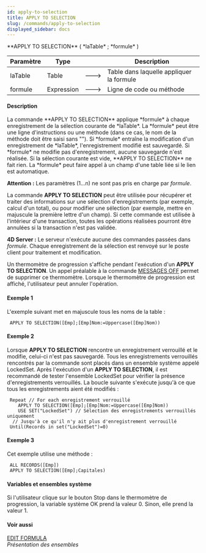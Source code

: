 ```yaml
---
id: apply-to-selection
title: APPLY TO SELECTION
slug: /commands/apply-to-selection
displayed_sidebar: docs
---
```


<!--REF #_command_.APPLY TO SELECTION.Syntax-->**APPLY TO SELECTION** ( *laTable* ; *formule* )<!-- END REF-->
<!--REF #_command_.APPLY TO SELECTION.Params-->
| Paramètre | Type |  | Description |
| --- | --- | --- | --- |
| laTable | Table | &#x1F852; | Table dans laquelle appliquer la formule |
| formule | Expression | &#x1F852; | Ligne de code ou méthode |

<!-- END REF-->

#### Description 

<!--REF #_command_.APPLY TO SELECTION.Summary-->La commande **APPLY TO SELECTION** applique *formule* à chaque enregistrement de la sélection courante de *laTable*.<!-- END REF--> La *formule* peut être une ligne d'instructions ou une méthode (dans ce cas, le nom de la méthode doit être saisi sans ""). Si *formule* entraîne la modification d'un enregistrement de *laTable*, l'enregistrement modifié est sauvegardé. Si *formule* ne modifie pas d'enregistrement, aucune sauvegarde n'est réalisée. Si la sélection courante est vide, **APPLY TO SELECTION** ne fait rien. La *formule* peut faire appel à un champ d'une table liée si le lien est automatique.

**Attention :** Les paramètres ($1...$n) ne sont pas pris en charge par *formule*. 

La commande **APPLY TO SELECTION** peut être utilisée pour récupérer et traiter des informations sur une sélection d'enregistrements (par exemple, calcul d'un total), ou pour modifier une sélection (par exemple, mettre en majuscule la première lettre d'un champ). Si cette commande est utilisée à l'intérieur d'une transaction, toutes les opérations réalisées pourront être annulées si la transaction n'est pas validée.

**4D Server :** Le serveur n'exécute aucune des commandes passées dans *formule*. Chaque enregistrement de la sélection est renvoyé sur le poste client pour traitement et modification.

Un thermomètre de progression s'affiche pendant l'exécution d'un **APPLY TO SELECTION**. Un appel préalable à la commande [MESSAGES OFF](messages-off.md) permet de supprimer ce thermomètre. Lorsque le thermomètre de progression est affiché, l'utilisateur peut annuler l'opération.

#### Exemple 1 

L'exemple suivant met en majuscule tous les noms de la table : 

```4d
 APPLY TO SELECTION([Emp];[Emp]Nom:=Uppercase([Emp]Nom))
```

#### Exemple 2 

Lorsque **APPLY TO SELECTION** rencontre un enregistrement verrouillé et le modifie, celui-ci n'est pas sauvegardé. Tous les enregistrements verrouillés rencontrés par la commande sont placés dans un ensemble système appelé LockedSet. Après l'exécution d'un **APPLY TO SELECTION**, il est recommandé de tester l'ensemble LockedSet pour vérifier la présence d'enregistrements verrouillés. La boucle suivante s'exécute jusqu'à ce que tous les enregistrements aient été modifiés :

```4d
 Repeat // For each enregistrement verrouillé
    APPLY TO SELECTION([Emp];[Emp]Nom:=Uppercase([Emp]Nom))
    USE SET("LockedSet") // Sélection des enregistrements verrouillés uniquement
  // Jusqu'à ce qu'il n'y ait plus d'enregistrement verrouillé
 Until(Records in set("LockedSet")=0)
```

#### Exemple 3 

Cet exemple utilise une méthode : 

```4d
 ALL RECORDS([Emp])
 APPLY TO SELECTION([Emp];Capitales)
```

#### Variables et ensembles système 

Si l'utilisateur clique sur le bouton Stop dans le thermomètre de progression, la variable système OK prend la valeur 0\. Sinon, elle prend la valeur 1.

#### Voir aussi 

[EDIT FORMULA](edit-formula.md)  
*Présentation des ensembles*  